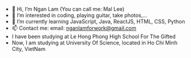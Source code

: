 - 👋 Hi, I’m Ngan Lam (You can call me: Mal Lee)
- 👀 I’m interested in coding, playing guitar, take photos,...
- 🌱 I’m currently learning JavaScript, Java, ReactJS, HTML, CSS, Python
- 📫 Contact me: 
      email: nganlamforwork@gmail.com
- I have been studying at Le Hong Phong High School For The Gifted
- Now, I am studying at University Of Science, located in Ho Chi Minh City, VietNam
